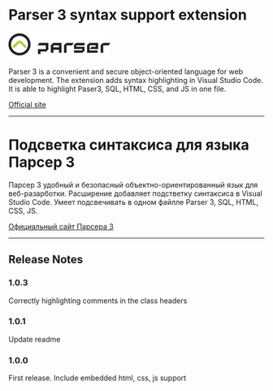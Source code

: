 # Parser 3 syntax support extension

![](https://raw.githubusercontent.com/unhandled-exception/code-p3/master/images/logo.gif)

Parser 3 is a convenient and secure object-oriented language for web development. The extension adds syntax highlighting in Visual Studio Code. It is able to highlight Paser3, SQL, HTML, CSS, and JS in one file.

[Official site](https://parser.ru/)

---------------------

# Подсветка синтаксиса для языка Парсер 3

Парсер 3 удобный и безопасный объектно-ориентированный язык для веб-разарботки. Расширение добавляет подстветку синтаксиса в Visual Studio Code. Умеет подсвечивать в одном файлле Parser 3, SQL, HTML, CSS, JS.

[Официальный сайт Парсера 3](https://parser.ru)

----------------------

## Release Notes

### 1.0.3

Correctly highlighting comments in the class headers

### 1.0.1

Update readme

### 1.0.0

First release. Include embedded html, css, js support
